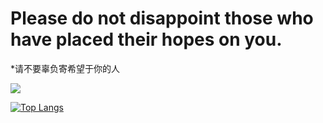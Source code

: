 # Please do not disappoint those who have placed their hopes on you.
*请不要辜负寄希望于你的人

<img src = "https://github-readme-stats-git-masterrstaa-rickstaa.vercel.app/api?username=tosasitill&show_icons=true&count_private=true&include_all_commits=true&bg_color=270deg,91eae4,86a8e7,7f7fd5&title_color=314755&locale=cn">

[![Top Langs](https://github-readme-stats.vercel.app/api/top-langs/?username=tosasitill&layout=compact&langs_count=10&theme=tokyonight)](https://github.com/tosasitill)
